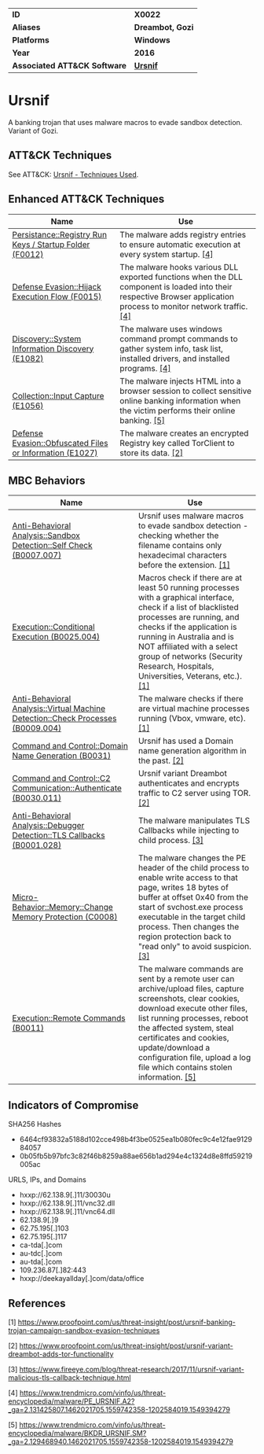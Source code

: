 
<table>
<tr>
<td><b>ID</b></td>
<td><b>X0022</b></td>
</tr>
<tr>
<td><b>Aliases</b></td>
<td><b>Dreambot, Gozi</b></td>
</tr>
<tr>
<td><b>Platforms</b></td>
<td><b>Windows</b></td>
</tr>
<tr>
<td><b>Year</b></td>
<td><b>2016</b></td>
</tr>
<tr>
<td><b>Associated ATT&CK Software</b></td>
<td><b><a href="https://attack.mitre.org/software/S0386/">Ursnif</a></b></td>
</tr>
</table>


# Ursnif

A banking trojan that uses malware macros to evade sandbox detection. Variant of Gozi.

## ATT&CK Techniques

See ATT&CK: [Ursnif - Techniques Used](https://attack.mitre.org/software/S0386/).

## Enhanced ATT&CK Techniques

|Name|Use|
|---|---|
|[Persistance::Registry Run Keys / Startup Folder (F0012)](../persistence/registry-run-keys-startup-folder.md)|The malware adds registry entries to ensure automatic execution at every system startup. [[4]](#4)|
|[Defense Evasion::Hijack Execution Flow (F0015)](../defense-evasion/hijack-execution-flow.md)|The malware hooks various DLL exported functions when the DLL component is loaded into their respective Browser application process to monitor network traffic. [[4]](#4)|
|[Discovery::System Information Discovery (E1082)](../discovery/system-information-discovery.md)|The malware uses windows command prompt commands to gather system info, task list, installed drivers, and installed programs. [[4]](#4)|
|[Collection::Input Capture (E1056)](../collection/input-capture.md)|The malware injects HTML into a browser session to collect sensitive online banking information when the victim performs their online banking. [[5]](#5)|
|[Defense Evasion::Obfuscated Files or Information (E1027)](../anti-static-analysis/executable-code-obfuscation.md)|The malware creates an encrypted Registry key called TorClient to store its data. [[2]](#2)|


## MBC Behaviors

|Name|Use|
|---|---|
|[Anti-Behavioral Analysis::Sandbox Detection::Self Check (B0007.007)](../anti-behavioral-analysis/sandbox-detection.md)|Ursnif uses malware macros to evade sandbox detection - checking whether the filename contains only hexadecimal characters before the extension. [[1]](#1)|
|[Execution::Conditional Execution (B0025.004)](../execution/conditional-execution.md)|Macros check if there are at least 50 running processes with a graphical interface, check if a list of blacklisted processes are running, and checks if the application is running in Australia and is NOT affiliated with a select group of networks (Security Research, Hospitals, Universities, Veterans, etc.). [[1]](#1)|
|[Anti-Behavioral Analysis::Virtual Machine Detection::Check Processes (B0009.004)](../anti-behavioral-analysis/virtual-machine-detection.md)|The malware checks if there are virtual machine processes running (Vbox, vmware, etc). [[1]](#1)|
|[Command and Control::Domain Name Generation (B0031)](../command-and-control/domain-name-generation.md)|Ursnif has used a Domain name generation algorithm in the past. [[2]](#2)|
|[Command and Control::C2 Communication::Authenticate (B0030.011)](../command-and-control/c2-communication.md)|Ursnif variant Dreambot authenticates and encrypts traffic to C2 server using TOR. [[2]](#2)|
|[Anti-Behavioral Analysis::Debugger Detection::TLS Callbacks (B0001.028)](../anti-behavioral-analysis/debugger-detection.md)|The malware manipulates TLS Callbacks while injecting to child process. [[3]](#3)|
|[Micro-Behavior::Memory::Change Memory Protection (C0008)](../micro-behaviors/memory/change-memory-protection.md)|The malware changes the PE header of the child process to enable write access to that page, writes 18 bytes of buffer at offset 0x40 from the start of svchost.exe process executable in the target child process. Then changes the region protection back to "read only" to avoid suspicion. [[3]](#3)|
|[Execution::Remote Commands (B0011)](../execution/remote-commands.md)|The malware commands are sent by a remote user can archive/upload files, capture screenshots, clear cookies, download execute other files, list running processes, reboot the affected system, steal certificates and cookies, update/download a configuration file, upload a log file which contains stolen information. [[5]](#5)|

## Indicators of Compromise

SHA256 Hashes
- 6464cf93832a5188d102cce498b4f3be0525ea1b080fec9c4e12fae912984057
- 0b05fb5b97bfc3c82f46b8259a88ae656b1ad294e4c1324d8e8ffd59219005ac

URLS, IPs, and Domains
- hxxp://62.138.9[.]11/30030u
- hxxp://62.138.9[.]11/vnc32.dll
- hxxp://62.138.9[.]11/vnc64.dll
- 62.138.9[.]9
- 62.75.195[.]103
- 62.75.195[.]117
- ca-tda[.]com
- au-tdc[.]com
- au-tda[.]com
- 109.236.87[.]82:443
- hxxp://deekayallday[.]com/data/office


## References

<a name="1">[1]</a> https://www.proofpoint.com/us/threat-insight/post/ursnif-banking-trojan-campaign-sandbox-evasion-techniques

<a name="2">[2]</a> https://www.proofpoint.com/us/threat-insight/post/ursnif-variant-dreambot-adds-tor-functionality

<a name="3">[3]</a> https://www.fireeye.com/blog/threat-research/2017/11/ursnif-variant-malicious-tls-callback-technique.html

<a name="4">[4]</a> https://www.trendmicro.com/vinfo/us/threat-encyclopedia/malware/PE_URSNIF.A2?_ga=2.131425807.1462021705.1559742358-1202584019.1549394279

<a name="5">[5]</a> https://www.trendmicro.com/vinfo/us/threat-encyclopedia/malware/BKDR_URSNIF.SM?_ga=2.129468940.1462021705.1559742358-1202584019.1549394279
